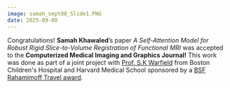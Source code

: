 ```yaml
---
image: samah_sept08_Slide1.PNG
date: 2025-09-08
---
```


Congratulations! **Samah Khawaled**’s paper *A Self-Attention Model for Robust Rigid Slice-to-Volume Registration of Functional MRI* was accepted to the **Computerized Medical Imaging and Graphics Journal!** This work was done as part of a joint project with [Prof. S.K Warfield](https://www.linkedin.com/in/simon-warfield-a714ab46/) from Boston Children's Hospital and Harvard Medical School sponsored by a [BSF Rahamimoff Travel award](https://www.bsf.org.il/funding-opportunities/the-prof-rahamimoff-travel-grants-for-young-scientists/about/).  
